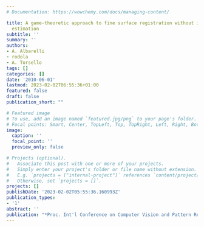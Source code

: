 ```yaml
---
# Documentation: https://wowchemy.com/docs/managing-content/

title: A game-theoretic approach to fine surface registration without initial motion
  estimation
subtitle: ''
summary: ''
authors:
- A. Albarelli
- rodola
- A. Torsello
tags: []
categories: []
date: '2010-06-01'
lastmod: 2023-02-02T06:55:36+01:00
featured: false
draft: false
publication_short: ""

# Featured image
# To use, add an image named `featured.jpg/png` to your page's folder.
# Focal points: Smart, Center, TopLeft, Top, TopRight, Left, Right, BottomLeft, Bottom, BottomRight.
image:
  caption: ''
  focal_point: ''
  preview_only: false

# Projects (optional).
#   Associate this post with one or more of your projects.
#   Simply enter your project's folder or file name without extension.
#   E.g. `projects = ["internal-project"]` references `content/project/deep-learning/index.md`.
#   Otherwise, set `projects = []`.
projects: []
publishDate: '2023-02-02T05:55:36.160993Z'
publication_types:
- '1'
abstract: ''
publication: "*Proc. Int'l Conference on Computer Vision and Pattern Recognition (CVPR)*"
---
```

